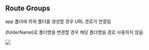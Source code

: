 <h2>Route Groups</h2>

<div>
  <p>app 폴더에 하위 폴더를 생성할 경우 URL 경로가 연결됨</p>
  <p>(folderName)로 폴더명을 변경할 경우 해당 폴더명을 경로 사용하지 않음.</p>
  <img src="https://nextjs.org/_next/image?url=%2Fdocs%2Flight%2Froute-group-opt-in-layouts.png&w=1920&q=75&dpl=dpl_7x5DLiiZHw5aRP89375MGezvhU4u">
</div>
